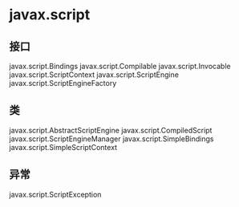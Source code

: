 # javax.script

## 接口

javax.script.Bindings
javax.script.Compilable
javax.script.Invocable
javax.script.ScriptContext
javax.script.ScriptEngine
javax.script.ScriptEngineFactory

## 类

javax.script.AbstractScriptEngine
javax.script.CompiledScript
javax.script.ScriptEngineManager
javax.script.SimpleBindings
javax.script.SimpleScriptContext

## 异常

javax.script.ScriptException




